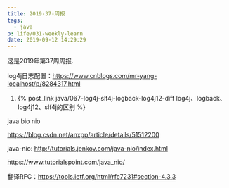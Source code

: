 ```yaml
---
title: 2019-37-周报
tags:
  - java
p: life/031-weekly-learn
date: 2019-09-12 14:29:29
---
```


这是2019年第37周周报.

log4j日志配置：https://www.cnblogs.com/mr-yang-localhost/p/8284317.html

1. {% post_link java/067-log4j-slf4j-logback-log4j12-diff log4j、logback、log4j12、slf4j的区别 %}





java bio nio

https://blog.csdn.net/anxpp/article/details/51512200

java-nio: http://tutorials.jenkov.com/java-nio/index.html

https://www.tutorialspoint.com/java_nio/

翻译RFC：https://tools.ietf.org/html/rfc7231#section-4.3.3

